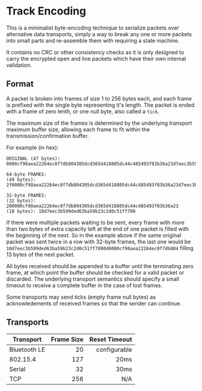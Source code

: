 Track Encoding
==============

This is a minimalist byte-encoding technique to serialize packets over alternative data transports, simply a way to break any one or more packets into small parts and re-assemble them with requiring a state machine.

It contains no CRC or other consistency checks as it is only designed to carry the encrypted open and line packets which have their own internal validation.

## Format

A packet is broken into frames of size 1 to 256 bytes each, and each frame is prefixed with the single byte representing it's length.  The packet is ended with a frame of zero lenth, or one null byte, also called a `tick`.

The maximum size of the frames is determined by the underlying transport maximum buffer size, allowing each frame to fit within the transmission/confirmation buffer.

For example (in hex):

```
ORIGINAL (47 bytes): 0000cf98aea22264ec0f7db804305dcd365d418805dc44c485493f83b36a23d7eec3b599ded63ba59b23c2d0c51ff7

64-byte FRAMES:
(49 bytes): 2f0000cf98aea22264ec0f7db804305dcd365d418805dc44c485493f83b36a23d7eec3b599ded63ba59b23c2d0c51ff700

32-byte FRAMES:
(32 bytes): 200000cf98aea22264ec0f7db804305dcd365d418805dc44c485493f83b36a23
(18 bytes): 10d7eec3b599ded63ba59b23c2d0c51ff700

```

If there were multiple packets waiting to be sent, every frame with more than two bytes of extra capacity left at the end of one packet is filled with the beginning of the next.  So in the example above if the same original packet was sent twice in a row with 32-byte frames, the last one would be `10d7eec3b599ded63ba59b23c2d0c51ff7000d0000cf98aea22264ec0f7db804` filling 13 bytes of the next packet.

All bytes received should be appended to a buffer until the terminating zero frame, at which point the buffer should be checked for a valid packet or discarded.  The underlying transport semantics should specify a small timeout to receive a complete buffer in the case of lost frames.

Some transports may send ticks (empty frame null bytes) as acknowledements of received frames so that the sender can continue.

## Transports

| Transport     | Frame Size   | Reset Timeout |
| ------------- | ------------:| -------------:|
| Bluetooth LE  |           20 |  configurable |
| 802.15.4      |          127 |          20ms |
| Serial        |           32 |          30ms |
| TCP           |          256 |           N/A |

